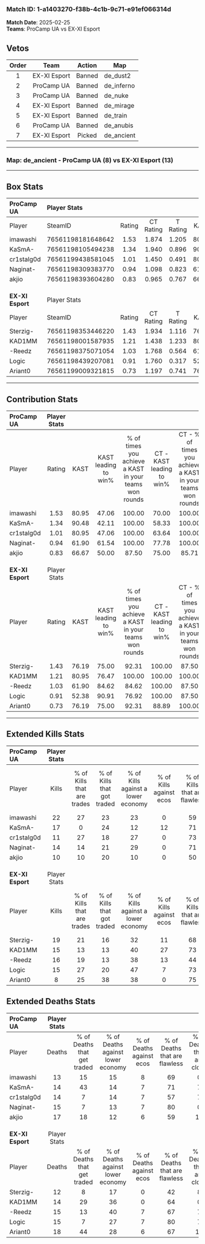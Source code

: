 ### Match ID: 1-a1403270-f38b-4c1b-9c71-e91ef066314d  
**Match Date**: 2025-02-25  
**Teams**: ProCamp UA vs EX-XI Esport  

## Vetos  

| Order | Team | Action | Map |
| :---: | :--: | :----: | --- |
| 1 | EX-XI Esport | Banned | de_dust2 |
| 2 | ProCamp UA | Banned | de_inferno |
| 3 | ProCamp UA | Banned | de_nuke |
| 4 | EX-XI Esport | Banned | de_mirage |
| 5 | EX-XI Esport | Banned | de_train |
| 6 | ProCamp UA | Banned | de_anubis |
| 7 | EX-XI Esport | Picked | de_ancient |

---  

### **Map**: de_ancient - ProCamp UA (8) vs EX-XI Esport (13)  
---  

## Box Stats  

| **ProCamp UA**   | Player Stats      |        |           |          |       |      |       |         |        |      |     |
| :- | :- | :-: | :-: | :-: | :-: | :-: | :-: | :-: | :-: | :-: | :-: |
| Player           | SteamID           | Rating | CT Rating | T Rating | KAST  | ADR  | Kills | Assists | Deaths | K/D  | HS% |
| imawashi         | 76561198181648642 |  1.53  |   1.874   |  1.205   | 80.95 | 91.2 |  22   |    3    |   13   | 1.69 | 40  |
| KaSmA-           | 76561198105494238 |  1.34  |   1.940   |  0.896   | 90.48 | 80.7 |  17   |    3    |   14   | 1.21 | 35  |
| cr1stalg0d       | 76561199438581045 |  1.01  |   1.450   |  0.491   | 80.95 | 66.1 |  11   |   11    |   14   | 0.79 | 45  |
| Naginat-         | 76561198309383770 |  0.94  |   1.098   |  0.823   | 61.90 | 63.7 |  14   |    5    |   15   | 0.93 | 64  |
| akjio            | 76561198393604280 |  0.83  |   0.965   |  0.767   | 66.67 | 79.2 |  10   |   10    |   17   | 0.59 | 30  |
|                  |                   |        |           |          |       |      |       |         |        |      |     |
|                  |                   |        |           |          |       |      |       |         |        |      |     |
|                  |                   |        |           |          |       |      |       |         |        |      |     |
| **EX-XI Esport** | Player Stats      |        |           |          |       |      |       |         |        |      |     |
| Player           | SteamID           | Rating | CT Rating | T Rating | KAST  | ADR  | Kills | Assists | Deaths | K/D  | HS% |
| Sterzig-         | 76561198353446220 |  1.43  |   1.934   |  1.116   | 76.19 | 94.4 |  19   |    6    |   12   | 1.58 | 42  |
| KAD1MM           | 76561198001587935 |  1.21  |   1.438   |  1.233   | 80.95 | 80.9 |  15   |    7    |   14   | 1.07 | 26  |
| -Reedz           | 76561198375071054 |  1.03  |   1.768   |  0.564   | 61.90 | 71.4 |  16   |    2    |   15   | 1.07 | 37  |
| Logic            | 76561198439207081 |  0.91  |   1.760   |  0.317   | 52.38 | 66.9 |  15   |    3    |   15   | 1.00 | 46  |
| Ariant0          | 76561199009321815 |  0.73  |   1.197   |  0.741   | 76.19 | 65.7 |   8   |    7    |   18   | 0.44 | 37  |
---  

## Contribution Stats  

| **ProCamp UA**   | Player Stats |       |                      |                                                        |                           |                                                             |                          |                                                            |
| :- | :-: | :-: | :-: | :-: | :-: | :-: | :-: | :-: |
| Player           |    Rating    | KAST  | KAST leading to win% | % of times you achieve a KAST in your teams won rounds | CT - KAST leading to win% | CT - % of times you achieve a KAST in your teams won rounds | T - KAST leading to win% | T - % of times you achieve a KAST in your teams won rounds |
| imawashi         |     1.53     | 80.95 |        47.06         |                         100.00                         |           70.00           |                           100.00                            |          14.29           |                           100.00                           |
| KaSmA-           |     1.34     | 90.48 |        42.11         |                         100.00                         |           58.33           |                           100.00                            |          14.29           |                           100.00                           |
| cr1stalg0d       |     1.01     | 80.95 |        47.06         |                         100.00                         |           63.64           |                           100.00                            |          16.67           |                           100.00                           |
| Naginat-         |     0.94     | 61.90 |        61.54         |                         100.00                         |           77.78           |                           100.00                            |          25.00           |                           100.00                           |
| akjio            |     0.83     | 66.67 |        50.00         |                         87.50                          |           75.00           |                            85.71                            |          16.67           |                           100.00                           |
|                  |              |       |                      |                                                        |                           |                                                             |                          |                                                            |
|                  |              |       |                      |                                                        |                           |                                                             |                          |                                                            |
|                  |              |       |                      |                                                        |                           |                                                             |                          |                                                            |
| **EX-XI Esport** | Player Stats |       |                      |                                                        |                           |                                                             |                          |                                                            |
| Player           |    Rating    | KAST  | KAST leading to win% | % of times you achieve a KAST in your teams won rounds | CT - KAST leading to win% | CT - % of times you achieve a KAST in your teams won rounds | T - KAST leading to win% | T - % of times you achieve a KAST in your teams won rounds |
| Sterzig-         |     1.43     | 76.19 |        75.00         |                         92.31                          |          100.00           |                            87.50                            |          55.56           |                           100.00                           |
| KAD1MM           |     1.21     | 80.95 |        76.47         |                         100.00                         |          100.00           |                           100.00                            |          55.56           |                           100.00                           |
| -Reedz           |     1.03     | 61.90 |        84.62         |                         84.62                          |          100.00           |                            87.50                            |          66.67           |                           80.00                            |
| Logic            |     0.91     | 52.38 |        90.91         |                         76.92                          |          100.00           |                            87.50                            |          75.00           |                           60.00                            |
| Ariant0          |     0.73     | 76.19 |        75.00         |                         92.31                          |           88.89           |                           100.00                            |          57.14           |                           80.00                            |
---  

## Extended Kills Stats  

| **ProCamp UA**   | Player Stats |                            |                            |                                    |                         |                              |                                 |                                       |                    |           |
| :- | :-: | :-: | :-: | :-: | :-: | :-: | :-: | :-: | :-: | :-: |
| Player           |    Kills     | % of Kills that are trades | % of Kills that got traded | % of Kills against a lower economy | % of Kills against ecos | % of Kills that are flawless | % of Kills that are close duels | % of Kills that are assisted by flash | Pistol Round Kills | AWP Kills |
| imawashi         |      22      |             27             |             23             |                 23                 |            0            |              59              |                5                |                   9                   |         3          |     0     |
| KaSmA-           |      17      |             0              |             24             |                 12                 |           12            |              71              |                6                |                   0                   |         1          |    10     |
| cr1stalg0d       |      11      |             27             |             18             |                 27                 |            0            |              73              |                0                |                   0                   |         2          |     0     |
| Naginat-         |      14      |             14             |             21             |                 29                 |            0            |              71              |                7                |                   7                   |         1          |     0     |
| akjio            |      10      |             10             |             20             |                 10                 |            0            |              50              |               30                |                   0                   |         0          |     0     |
|                  |              |                            |                            |                                    |                         |                              |                                 |                                       |                    |           |
|                  |              |                            |                            |                                    |                         |                              |                                 |                                       |                    |           |
|                  |              |                            |                            |                                    |                         |                              |                                 |                                       |                    |           |
| **EX-XI Esport** | Player Stats |                            |                            |                                    |                         |                              |                                 |                                       |                    |           |
| Player           |    Kills     | % of Kills that are trades | % of Kills that got traded | % of Kills against a lower economy | % of Kills against ecos | % of Kills that are flawless | % of Kills that are close duels | % of Kills that are assisted by flash | Pistol Round Kills | AWP Kills |
| Sterzig-         |      19      |             21             |             16             |                 32                 |           11            |              68              |               11                |                   5                   |         3          |     0     |
| KAD1MM           |      15      |             13             |             13             |                 40                 |           27            |              73              |                0                |                   0                   |         1          |     4     |
| -Reedz           |      16      |             19             |             13             |                 38                 |           13            |              44              |                6                |                   6                   |         3          |     0     |
| Logic            |      15      |             27             |             20             |                 47                 |            7            |              73              |                7                |                   0                   |         0          |     0     |
| Ariant0          |      8       |             25             |             38             |                 38                 |            0            |              75              |               13                |                   0                   |         0          |     0     |
## Extended Deaths Stats  

| **ProCamp UA**   | Player Stats |                             |                                   |                          |                               |                            |                           |               |
| :- | :-: | :-: | :-: | :-: | :-: | :-: | :-: | :-: |
| Player           |    Deaths    | % of Deaths that get traded | % of Deaths against lower economy | % of Deaths against ecos | % of Deaths that are flawless | % of Deaths that are close | % of Deaths while blinded | Deaths to AWP |
| imawashi         |      13      |             15              |                15                 |            8             |              69               |             0              |             0             |       1       |
| KaSmA-           |      14      |             43              |                14                 |            7             |              71               |             7              |             7             |       1       |
| cr1stalg0d       |      14      |              7              |                14                 |            7             |              57               |             7              |             0             |       0       |
| Naginat-         |      15      |              7              |                13                 |            7             |              80               |             0              |             7             |       1       |
| akjio            |      17      |             18              |                12                 |            6             |              59               |             18             |             0             |       1       |
|                  |              |                             |                                   |                          |                               |                            |                           |               |
|                  |              |                             |                                   |                          |                               |                            |                           |               |
|                  |              |                             |                                   |                          |                               |                            |                           |               |
| **EX-XI Esport** | Player Stats |                             |                                   |                          |                               |                            |                           |               |
| Player           |    Deaths    | % of Deaths that get traded | % of Deaths against lower economy | % of Deaths against ecos | % of Deaths that are flawless | % of Deaths that are close | % of Deaths while blinded | Deaths to AWP |
| Sterzig-         |      12      |              8              |                17                 |            0             |              42               |             8              |             0             |       2       |
| KAD1MM           |      14      |             29              |                36                 |            0             |              64               |             0              |             0             |       2       |
| -Reedz           |      15      |             13              |                40                 |            7             |              67               |             7              |             0             |       1       |
| Logic            |      15      |              7              |                27                 |            7             |              80               |             7              |            13             |       4       |
| Ariant0          |      18      |             44              |                28                 |            6             |              67               |             17             |             6             |       1       |
